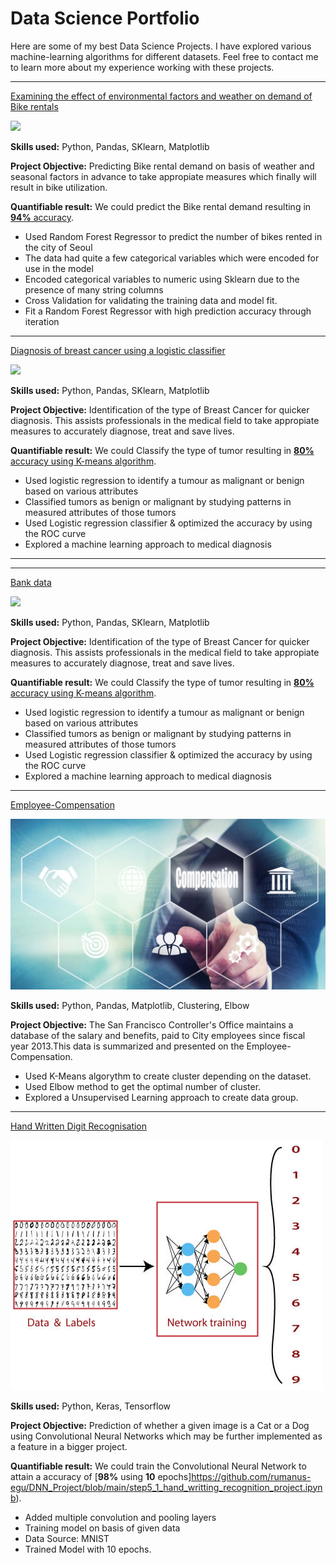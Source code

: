 # Data Science Portfolio

Here are some of my best Data Science Projects. I have explored various machine-learning algorithms for different datasets. Feel free to contact me to learn more about my experience working with these projects.

***

[Examining the effect of environmental factors and weather on demand of Bike rentals](https://github.com/rumanus-egu/Linear-Regression-Project/blob/main/Linear_Regression_Project.ipynb)

<img src="images/seoul-bikes.jpeg?raw=true"/>

**Skills used:** Python, Pandas, SKlearn, Matplotlib

**Project Objective:** Predicting Bike rental demand on basis of weather and seasonal factors in advance to take appropiate measures which finally will result in bike utilization.

**Quantifiable result:** We could predict the Bike rental demand resulting in [**94%** accuracy](https://github.com/rumanus-egu/Linear-Regression-Project/blob/main/Linear_Regression_Project.ipynb).

- Used Random Forest Regressor to predict the number of bikes rented in the city of Seoul
- The data had quite a few categorical variables which were encoded for use in the model
- Encoded categorical variables to numeric using Sklearn due to the presence of many string columns
- Cross Validation for validating the training data and model fit.
- Fit a Random Forest Regressor with high prediction accuracy through iteration

***

[Diagnosis of breast cancer using a logistic classifier](https://github.com/rumanus-egu/Knn_Nb_Project/blob/main/Knn_Nb_Project.ipynb)

<img src="images/breast-cancer.jpeg?raw=true"/>

**Skills used:** Python, Pandas, SKlearn, Matplotlib

**Project Objective:** Identification of the type of Breast Cancer for quicker diagnosis. This assists professionals in the medical field to take appropiate measures to accurately diagnose, treat and save lives. 

**Quantifiable result:** We could Classify the type of tumor resulting in [**80%** accuracy using K-means algorithm](https://github.com/rumanus-egu/Knn_Nb_Project/blob/main/Knn_Nb_Project.ipynb).

- Used logistic regression to identify a tumour as malignant or benign based on various attributes
- Classified tumors as benign or malignant by studying patterns in measured attributes of those tumors
- Used Logistic regression classifier & optimized the accuracy by using the ROC curve
- Explored a machine learning approach to medical diagnosis

***
***

[Bank data](https://github.com/rumanus-egu/Logistic-Regression-Project/blob/main/6_Logistic_Regression_Project.ipynb)

<img src="images/bank image.jpeg?raw=true"/>

**Skills used:** Python, Pandas, SKlearn, Matplotlib

**Project Objective:** Identification of the type of Breast Cancer for quicker diagnosis. This assists professionals in the medical field to take appropiate measures to accurately diagnose, treat and save lives. 

**Quantifiable result:** We could Classify the type of tumor resulting in [**80%** accuracy using K-means algorithm](https://github.com/rumanus-egu/Logistic-Regression-Project/blob/main/6_Logistic_Regression_Project.ipynb).

- Used logistic regression to identify a tumour as malignant or benign based on various attributes
- Classified tumors as benign or malignant by studying patterns in measured attributes of those tumors
- Used Logistic regression classifier & optimized the accuracy by using the ROC curve
- Explored a machine learning approach to medical diagnosis

***

[Employee-Compensation](https://github.com/rumanus-egu/K_Means-Project/blob/main/K_Means_Project_2.ipynb)

<img src="images/EC.jpg?raw=true"/>

**Skills used:** Python, Pandas, Matplotlib, Clustering, Elbow

**Project Objective:** The San Francisco Controller's Office maintains a database of the salary and benefits, paid to City employees since fiscal year 2013.This data is summarized and presented on the Employee-Compensation.

- Used K-Means algorythm to create cluster depending on the dataset.
- Used Elbow method to get the optimal number of cluster.
- Explored a Unsupervised Learning approach to create data group.

***

[Hand Written Digit Recognisation](https://github.com/rumanus-egu/DNN_Project/blob/main/step5_1_hand_writting_recognition_project.ipynb)

<img src="images/HD.jpg?raw=true"/>

**Skills used:** Python, Keras, Tensorflow

**Project Objective:** Prediction of whether a given image is a Cat or a Dog using Convolutional Neural Networks which may be further implemented as a feature in a bigger project.

**Quantifiable result:** We could train the Convolutional Neural Network to attain a accuracy of [**98%** using **10** epochs]https://github.com/rumanus-egu/DNN_Project/blob/main/step5_1_hand_writting_recognition_project.ipynb).

- Added multiple convolution and pooling layers
- Training model on basis of given data
- Data Source: MNIST
- Trained Model with 10 epochs.
